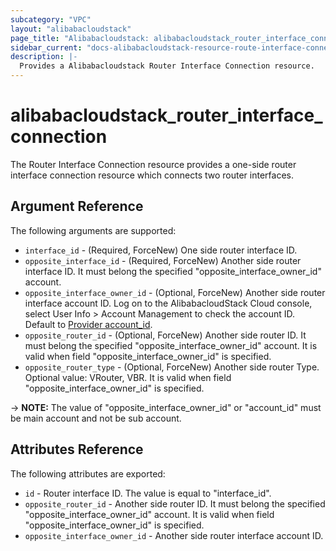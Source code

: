 ```yaml
---
subcategory: "VPC"
layout: "alibabacloudstack"
page_title: "Alibabacloudstack: alibabacloudstack_router_interface_connection"
sidebar_current: "docs-alibabacloudstack-resource-route-interface-connection"
description: |-
  Provides a Alibabacloudstack Router Interface Connection resource.
---
```

# alibabacloudstack_router_interface_connection
The Router Interface Connection resource provides a one-side router interface connection resource which connects two router interfaces.

## Argument Reference

The following arguments are supported:

* `interface_id` - (Required, ForceNew) One side router interface ID.
* `opposite_interface_id` - (Required, ForceNew) Another side router interface ID. It must belong the specified "opposite_interface_owner_id" account.
* `opposite_interface_owner_id` - (Optional, ForceNew) Another side router interface account ID. Log on to the AlibabacloudStack Cloud console, select User Info > Account Management to check the account ID. Default to [Provider account_id](https://www.terraform.io/docs/providers/alibabacloudstack/index.html#account_id).
* `opposite_router_id` - (Optional, ForceNew) Another side router ID. It must belong the specified "opposite_interface_owner_id" account. It is valid when field "opposite_interface_owner_id" is specified.
* `opposite_router_type` - (Optional, ForceNew) Another side router Type. Optional value: VRouter, VBR. It is valid when field "opposite_interface_owner_id" is specified. 

-> **NOTE:** The value of "opposite_interface_owner_id" or "account_id" must be main account and not be sub account.

## Attributes Reference

The following attributes are exported:

* `id` - Router interface ID. The value is equal to "interface_id".
* `opposite_router_id` - Another side router ID. It must belong the specified "opposite_interface_owner_id" account. It is valid when field "opposite_interface_owner_id" is specified. 
* `opposite_interface_owner_id` - Another side router interface account ID. 